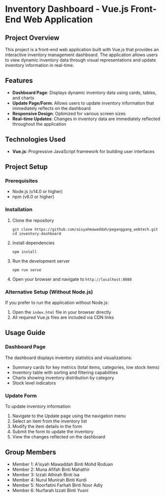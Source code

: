 # Inventory Dashboard - Vue.js Front-End Web Application

## Project Overview
This project is a front-end web application built with Vue.js that provides an interactive inventory management dashboard. The application allows users to view dynamic inventory data through visual representations and update inventory information in real-time.

## Features
- **Dashboard Page**: Displays dynamic inventory data using cards, tables, and charts
- **Update Page/Form**: Allows users to update inventory information that immediately reflects on the dashboard
- **Responsive Design**: Optimized for various screen sizes
- **Real-time Updates**: Changes in inventory data are immediately reflected throughout the application

## Technologies Used
- **Vue.js**: Progressive JavaScript framework for building user interfaces

## Project Setup

### Prerequisites
- Node.js (v14.0 or higher)
- npm (v6.0 or higher)

### Installation
1. Clone the repository
   ```
   git clone https://github.com/aisyahmawaddah/peganggang_webtech.git
   cd inventory-dashboard
   ```

2. Install dependencies
   ```
   npm install
   ```

3. Run the development server
   ```
   npm run serve
   ```

4. Open your browser and navigate to `http://localhost:8080`

### Alternative Setup (Without Node.js)
If you prefer to run the application without Node.js:

1. Open the `index.html` file in your browser directly
2. All required Vue.js files are included via CDN links


## Usage Guide

### Dashboard Page
The dashboard displays inventory statistics and visualizations:
- Summary cards for key metrics (total items, categories, low stock items)
- Inventory table with sorting and filtering capabilities
- Charts showing inventory distribution by category
- Stock level indicators

### Update Form
To update inventory information:
1. Navigate to the Update page using the navigation menu
2. Select an item from the inventory list
3. Modify the item details in the form
4. Submit the form to update the inventory
5. View the changes reflected on the dashboard


## Group Members
- Member 1: A'isyah Mawaddah Binti Mohd Roduan
- Member 2: Muna Afifah Binti Mahathir
- Member 3: Izzati Athirah Binti Isa
- Member 4: Nurul Munirah Binti Kurdi
- Member 5: Noorfatini Farhah Binti Noor Adly
- Member 6: Nurfarah Izzati Binti Yusni
